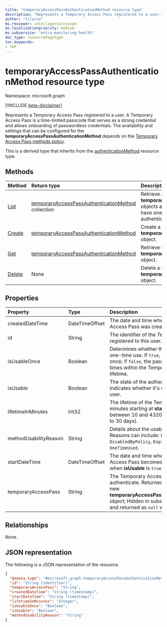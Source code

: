 ```yaml
---
title: "temporaryAccessPassAuthenticationMethod resource type"
description: "Represents a Temporary Access Pass registered to a user."
author: "tilarso"
ms.reviewer: intelligentaccesspm
ms.localizationpriority: medium
ms.subservice: "entra-monitoring-health"
doc_type: resourcePageType
toc.keywords:
- TAP
---
```


# temporaryAccessPassAuthenticationMethod resource type

Namespace: microsoft.graph

[!INCLUDE [beta-disclaimer](../../includes/beta-disclaimer.md)]

Represents a Temporary Access Pass registered to a user. A Temporary Access Pass is a time-limited passcode that serves as a strong credential and allows onboarding of passwordless credentials. The availability and settings that can be configured for the **temporaryAccessPassAuthenticationMethod** depends on the [Temporary Access Pass methods policy](temporaryaccesspassauthenticationmethodconfiguration.md).

This is a derived type that inherits from the [authenticationMethod](authenticationmethod.md) resource type.

## Methods

|Method|Return type|Description|
|:---|:---|:---|
|[List](../api/authentication-list-temporaryaccesspassmethods.md)|[temporaryAccessPassAuthenticationMethod](../resources/temporaryaccesspassauthenticationmethod.md) collection|Retrieve a list of a user's **temporaryAccessPassAuthenticationMethod** objects and their properties. Users can only have one Temporary Access Pass authentication method.|
|[Create](../api/authentication-post-temporaryaccesspassmethods.md)|[temporaryAccessPassAuthenticationMethod](../resources/temporaryaccesspassauthenticationmethod.md)|Create a user's **temporaryAccessPassAuthenticationMethod** object.|
|[Get](../api/temporaryaccesspassauthenticationmethod-get.md)|[temporaryAccessPassAuthenticationMethod](../resources/temporaryaccesspassauthenticationmethod.md)|Retrieve the properties of the user's **temporaryAccessPassAuthenticationMethod** object.|
|[Delete](../api/temporaryaccesspassauthenticationmethod-delete.md)|None|Delete a user's **temporaryAccessPassAuthenticationMethod** object.|

## Properties
|Property|Type|Description|
|:---|:---|:---|
|createdDateTime|DateTimeOffset|The date and time when the Temporary Access Pass was created.|
|id|String|The identifier of the Temporary Access Pass registered to this user. Inherited from [entity](../resources/entity.md).|
|isUsableOnce|Boolean|Determines whether the pass is limited to a one-time use. If `true`, the pass can be used once; if `false`, the pass can be used multiple times within the Temporary Access Pass lifetime.|
|isUsable|Boolean|The state of the authentication method that indicates whether it's currently usable by the user.|
|lifetimeInMinutes|Int32|The lifetime of the Temporary Access Pass in minutes starting at **startDateTime**. Must be between 10 and 43200 inclusive (equivalent to 30 days).|
|methodUsabilityReason|String|Details about the usability state (**isUsable**). Reasons can include: `EnabledByPolicy`, `DisabledByPolicy`, `Expired`, `NotYetValid`, `OneTimeUsed`.|
|startDateTime|DateTimeOffset|The date and time when the Temporary Access Pass becomes available to use and when **isUsable** is `true` is enforced.|
|temporaryAccessPass|String|The Temporary Access Pass used to authenticate. Returned only on creation of a new **temporaryAccessPassAuthenticationMethod** object; Hidden in subsequent read operations and returned as `null` with GET.|


## Relationships
None.

## JSON representation
The following is a JSON representation of the resource.
<!-- {
  "blockType": "resource",
  "keyProperty": "id",
  "@odata.type": "microsoft.graph.temporaryAccessPassAuthenticationMethod",
  "baseType": "microsoft.graph.authenticationMethod",
  "openType": false
}
-->
``` json
{
  "@odata.type": "#microsoft.graph.temporaryAccessPassAuthenticationMethod",
  "id": "String (identifier)",
  "temporaryAccessPass": "String",
  "createdDateTime": "String (timestamp)",
  "startDateTime": "String (timestamp)",
  "lifetimeInMinutes": "Integer",
  "isUsableOnce": "Boolean",
  "isUsable": "Boolean",
  "methodUsabilityReason": "String"
}
```
